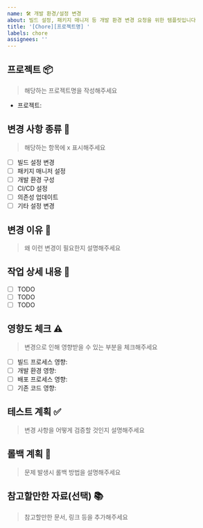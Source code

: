 ```yaml
---
name: 🛠 개발 환경/설정 변경
about: 빌드 설정, 패키지 매니저 등 개발 환경 변경 요청을 위한 템플릿입니다
title: '[Chore][프로젝트명] '
labels: chore
assignees: ''
---
```


## 프로젝트 📦

> 해당하는 프로젝트명을 작성해주세요

- 프로젝트:

## 변경 사항 종류 🔧

> 해당하는 항목에 x 표시해주세요

- [ ] 빌드 설정 변경
- [ ] 패키지 매니저 설정
- [ ] 개발 환경 구성
- [ ] CI/CD 설정
- [ ] 의존성 업데이트
- [ ] 기타 설정 변경

## 변경 이유 🎯

> 왜 이런 변경이 필요한지 설명해주세요

## 작업 상세 내용 📝

- [ ] TODO
- [ ] TODO
- [ ] TODO

## 영향도 체크 ⚠️

> 변경으로 인해 영향받을 수 있는 부분을 체크해주세요

- [ ] 빌드 프로세스 영향:
- [ ] 개발 환경 영향:
- [ ] 배포 프로세스 영향:
- [ ] 기존 코드 영향:

## 테스트 계획 ✅

> 변경 사항을 어떻게 검증할 것인지 설명해주세요

## 롤백 계획 🔄

> 문제 발생시 롤백 방법을 설명해주세요

## 참고할만한 자료(선택) 📚

> 참고할만한 문서, 링크 등을 추가해주세요